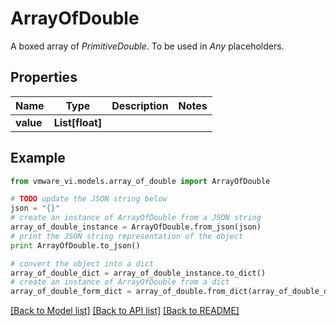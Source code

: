 # ArrayOfDouble

A boxed array of *PrimitiveDouble*. To be used in *Any* placeholders. 

## Properties
Name | Type | Description | Notes
------------ | ------------- | ------------- | -------------
**value** | **List[float]** |  | 

## Example

```python
from vmware_vi.models.array_of_double import ArrayOfDouble

# TODO update the JSON string below
json = "{}"
# create an instance of ArrayOfDouble from a JSON string
array_of_double_instance = ArrayOfDouble.from_json(json)
# print the JSON string representation of the object
print ArrayOfDouble.to_json()

# convert the object into a dict
array_of_double_dict = array_of_double_instance.to_dict()
# create an instance of ArrayOfDouble from a dict
array_of_double_form_dict = array_of_double.from_dict(array_of_double_dict)
```
[[Back to Model list]](../README.md#documentation-for-models) [[Back to API list]](../README.md#documentation-for-api-endpoints) [[Back to README]](../README.md)


